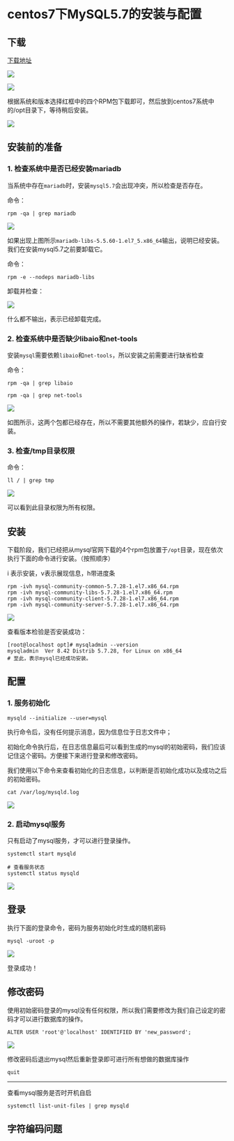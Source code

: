 # centos7下MySQL5.7的安装与配置

## 下载

[下载地址](https://dev.mysql.com/downloads/mysql/)

![](https://zsy0216.github.io/image/notes/20191210145518.png)

![](https://zsy0216.github.io///image/notes/20191210145627.png)

根据系统和版本选择红框中的四个RPM包下载即可，然后放到centos7系统中的/opt目录下，等待稍后安装。

![](https://zsy0216.github.io/image/notes/20191210152329.png)

## 安装前的准备

### 1. 检查系统中是否已经安装mariadb

当系统中存在`mariadb`时，安装`mysql5.7`会出现冲突，所以检查是否存在。

命令：

```shell
rpm -qa | grep mariadb
```

![](https://zsy0216.github.io/image/notes/20191210150638.png)

如果出现上图所示`mariadb-libs-5.5.60-1.el7_5.x86_64`输出，说明已经安装。我们在安装mysql5.7之前要卸载它。

命令：

```shell
rpm -e --nodeps mariadb-libs
```

卸载并检查：

![](https://zsy0216.github.io/image/notes/20191210150759.png)

什么都不输出，表示已经卸载完成。

### 2. 检查系统中是否缺少libaio和net-tools

安装`mysql`需要依赖`libaio`和`net-tools`，所以安装之前需要进行缺省检查

命令：

```shell
rpm -qa | grep libaio
```

```shell
rpm -qa | grep net-tools
```

![](https://zsy0216.github.io/image/notes/20191210151301.png)

如图所示，这两个包都已经存在，所以不需要其他额外的操作，若缺少，应自行安装。

### 3. 检查/tmp目录权限

命令：

```shell
ll / | grep tmp
```

![](https://zsy0216.github.io/image/notes/20191210151906.png)

可以看到此目录权限为所有权限。

## 安装

下载阶段，我们已经把从mysql官网下载的4个rpm包放置于`/opt`目录，现在依次执行下面的命令进行安装。（按照顺序）

i 表示安装，v表示展现信息，h带进度条

```shell
rpm -ivh mysql-community-common-5.7.28-1.el7.x86_64.rpm
rpm -ivh mysql-community-libs-5.7.28-1.el7.x86_64.rpm
rpm -ivh mysql-community-client-5.7.28-1.el7.x86_64.rpm
rpm -ivh mysql-community-server-5.7.28-1.el7.x86_64.rpm
```

![](https://zsy0216.github.io//image/notes/20191210152846.png)

查看版本检验是否安装成功：

```shell
[root@localhost opt]# mysqladmin --version
mysqladmin  Ver 8.42 Distrib 5.7.28, for Linux on x86_64
# 至此，表示mysql已经成功安装。
```

## 配置

### 1. 服务初始化

```shell
mysqld --initialize --user=mysql
```

执行命令后，没有任何提示消息，因为信息位于日志文件中；

初始化命令执行后，在日志信息最后可以看到生成的mysql的初始密码，我们应该记住这个密码。方便接下来进行登录和修改密码。

我们使用以下命令来查看初始化的日志信息，以判断是否初始化成功以及成功之后的初始密码。

```shell
cat /var/log/mysqld.log
```

![](https://zsy0216.github.io///image/notes/20191210153752.png)

### 2. 启动mysql服务

只有启动了mysql服务，才可以进行登录操作。

```shell
systemctl start mysqld

# 查看服务状态
systemctl status mysqld
```

![](https://zsy0216.github.io//image/notes/20191210154334.png)

## 登录

执行下面的登录命令，密码为服务初始化时生成的随机密码

```shell
mysql -uroot -p
```

![](https://zsy0216.github.io//image/notes/20191210154532.png)

登录成功！

## 修改密码

使用初始密码登录的mysql没有任何权限，所以我们需要修改为我们自己设定的密码才可以进行数据库的操作。

```shell
ALTER USER 'root'@'localhost' IDENTIFIED BY 'new_password';
```

![](https://zsy0216.github.io//image/notes/20191210154813.png)

修改密码后退出mysql然后重新登录即可进行所有想做的数据库操作

```shell
quit
```

---

查看mysql服务是否时开机自启

```shell
systemctl list-unit-files | grep mysqld
```

## 字符编码问题


